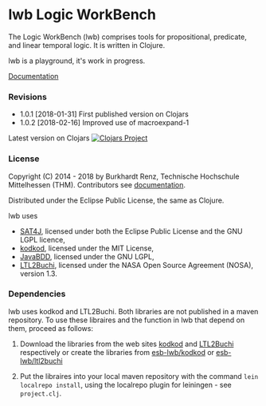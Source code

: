 # lwb Logic WorkBench

The Logic WorkBench (lwb) comprises tools for propositional, 
predicate, and linear temporal logic. It is written in Clojure.

lwb is a playground, it's work in progress.

[Documentation](https://github.com/esb-lwb/lwb/wiki)

### Revisions

- 1.0.1 [2018-01-31] First published version on Clojars
- 1.0.2 [2018-02-16] Improved use of macroexpand-1 

Latest version on Clojars [![Clojars Project](https://img.shields.io/clojars/v/lwb.svg)](https://clojars.org/lwb)

### License

Copyright (C) 2014 - 2018 by Burkhardt Renz, Technische Hochschule Mittelhessen (THM).
Contributors see [documentation](https://github.com/esb-lwb/lwb/wiki).

Distributed under the Eclipse Public License, the same as Clojure.

lwb uses 
- [SAT4J](http://www.sat4j.org), licensed under both the Eclipse Public License and the 
GNU LGPL licence,
- [kodkod](https://github.com/emina/kodkod), licensed under the MIT License,
- [JavaBDD](http://javabdd.sourceforge.net), licensed under the GNU LGPL,
- [LTL2Buchi](https://ti.arc.nasa.gov/profile/dimitra/projects-tools/#LTL2Buchi), licensed 
under the NASA Open Source Agreement (NOSA), version 1.3.

### Dependencies

lwb uses kodkod and LTL2Buchi. Both libraries are not published in a maven 
repository. 
To use these libraires and the function in lwb that depend on them, proceed 
as follows:
1. Download the libraries from the web sites 
[kodkod](https://github.com/emina/kodkod) and 
[LTL2Buchi](https://ti.arc.nasa.gov/profile/dimitra/projects-tools/#LTL2Buchi)
respectively or create the libraries from 
[esb-lwb/kodkod](https://github.com/esb-lwb/kodkod) or
[esb-lwb/ltl2buchi](https://github.com/esb-lwb/ltl2buchi)

2. Put the libraires into your local maven repository with the command 
`lein localrepo install`, using the localrepo plugin for leiningen - see 
`project.clj`.

